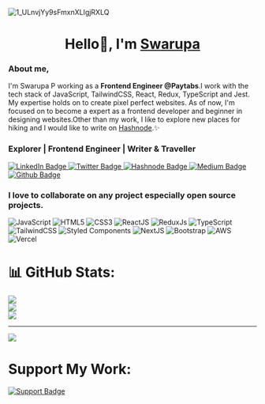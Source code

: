 



<!-- Proudly created with GPRM ( https://gprm.itsvg.in ) -->
![1_ULnvjYy9sFmxnXLIgjRXLQ](https://github.com/Swarupa567/Swarupa567/assets/22514881/04a5aadd-b0b3-41b3-a96f-59cd3a5c160f)

<h1 align="center">Hello👋, I'm <a href="https://www.linkedin.com/in/swarupap/">Swarupa</a></h1>

<h3>About me,</h3>
<p>I'm Swarupa P working as a <strong>Frontend Engineer @Paytabs</strong>.I work with the tech stack of JavaScript, TailwindCSS, React, Redux, TypeScript and Jest. My expertise holds on to create pixel perfect websites. As of now, I'm focused on to become a expert as a frontend developer and beginner in designing websites.Other than my work, I like to explore new places for hiking and I would like to write on <a href="https://swarupa.hashnode.dev/">Hashnode</a>.✨</p>
                                                   <h3> Explorer | Frontend Engineer | Writer & Traveller</h3>
  <div id="badges">
  <a href="https://www.linkedin.com/in/swarupap/">
    <img src="https://img.shields.io/badge/LinkedIn-blue?style=for-the-badge&logo=linkedin&logoColor=white" alt="LinkedIn Badge"/>
  </a>
  <a href="https://twitter.com/swarupap3">
    <img src="https://img.shields.io/badge/Twitter-blue?style=for-the-badge&logo=twitter&logoColor=white" alt="Twitter Badge"/>
  </a>
 <a href="https://swarupa.hashnode.dev/">
    <img src="https://img.shields.io/badge/Hashnode-2962FF?style=for-the-badge&logo=hashnode&logoColor=white" alt="Hashnode Badge"/>
  </a>
  <a href="https://swarupachowdaryp.medium.com/">
    <img src="https://img.shields.io/badge/Medium-12100E?style=for-the-badge&logo=medium&logoColor=white" alt="Medium Badge"/>
  </a>
  <a href="https://github.com/Swarupa567">
    <img src="https://img.shields.io/badge/github-%23121011.svg?style=for-the-badge&logo=github&logoColor=white" alt="Github Badge"/>
  </a>
</div>
<!--  <h2 align="center">About my Tech Stack</h2>
 <span>
  <p></p>

  <img style="float:right;" src=![e726c74ac081eed50feee1433d12c998](https://github.com/Swarupa567/Swarupa567/assets/22514881/a12e2786-9950-42da-9753-9a451dcb06a3)/>
</span> -->
                          <h3>I love to collaborate on any project especially open source projects.</h3>
 <div id="badges">
    <img src="https://img.shields.io/badge/javascript-%23323330.svg?style=for-the-badge&logo=javascript&logoColor=%23F7DF1E" alt="JavaScript"/>
    <img src="https://img.shields.io/badge/html5-%23E34F26.svg?style=for-the-badge&logo=html5&logoColor=white" alt="HTML5" />
    <img src="https://img.shields.io/badge/css3-%231572B6.svg?style=for-the-badge&logo=css3&logoColor=white" alt="CSS3" />
    <img src="https://img.shields.io/badge/react-%2320232a.svg?style=for-the-badge&logo=react&logoColor=%2361DAFB" alt="ReactJS" />
    <img src="https://img.shields.io/badge/redux-%23593d88.svg?style=for-the-badge&logo=redux&logoColor=white" alt="ReduxJs" />
    <img src="https://img.shields.io/badge/typescript-%23007ACC.svg?style=for-the-badge&logo=typescript&logoColor=white" alt="TypeScript" />
    <img src="https://img.shields.io/badge/tailwindcss-%2338B2AC.svg?style=for-the-badge&logo=tailwind-css&logoColor=white" alt="TailwindCSS" />
    <img src="https://img.shields.io/badge/styled--components-DB7093?style=for-the-badge&logo=styled-components&logoColor=white" alt="Styled Components" />
    <img src="https://img.shields.io/badge/Next-black?style=for-the-badge&logo=next.js&logoColor=white" alt="NextJS"/>
    <img src="https://img.shields.io/badge/bootstrap-%238511FA.svg?style=for-the-badge&logo=bootstrap&logoColor=white" alt="Bootstrap" />
   <img src="https://img.shields.io/badge/AWS-%23FF9900.svg?style=for-the-badge&logo=amazon-aws&logoColor=white" alt="AWS" />
    <img src="https://img.shields.io/badge/vercel-%23000000.svg?style=for-the-badge&logo=vercel&logoColor=white" alt="Vercel" />
</div>   

# 📊 GitHub Stats:
![](https://github-readme-stats.vercel.app/api?username=Swarupa567&theme=merko&hide_border=false&include_all_commits=true&count_private=false)<br/>
![](https://github-readme-streak-stats.herokuapp.com/?user=Swarupa567&theme=merko&hide_border=false)<br/>
![](https://github-readme-stats.vercel.app/api/top-langs/?username=Swarupa567&theme=merko&hide_border=false&include_all_commits=true&count_private=false&layout=compact)

---
[![](https://visitcount.itsvg.in/api?id=Swarupa567&icon=0&color=0)](https://visitcount.itsvg.in)
                                            

  
  <h1>Support My Work:</h1>
  <div>
  <a href="https://www.buymeacoffee.com/swarupap">
    <img src="https://img.shields.io/badge/Buy%20Me%20a%20Coffee-ffdd00?style=for-the-badge&logo=buy-me-a-coffee&logoColor=black" alt="Support Badge" />
  </a>
</div>
